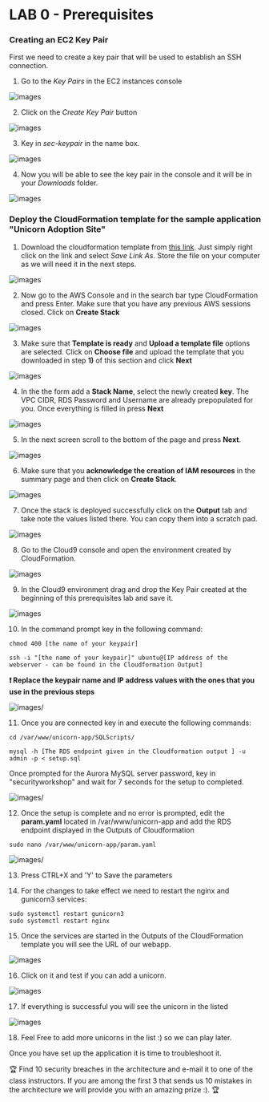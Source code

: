 # LAB 0 - Prerequisites

### Creating an EC2 Key Pair

First we need to create a key pair that will be used to establish an SSH
connection.

1)  Go to the *Key Pairs* in the EC2 instances console

![images](images/1b7a0e08bd10420fa37c1270cffe1f54.png)

2)  Click on the *Create Key Pair* button

![images](images/d3c32b52f680b2710b9bb1a93c1407c1.png)

3)  Key in *sec-keypair* in the name box.

![images](images/c4490616d6988656078799a2695d6b01.png)

4)  Now you will be able to see the key pair in the console and it will be in your *Downloads* folder.

![images](images/7324683f50d7dbe301fa0c476d84153a.png)

### Deploy the CloudFormation template for the sample application "Unicorn Adoption Site"

1) Download the cloudformation template from <a id="raw-url" href="https://raw.githubusercontent.com/andyliza/AWS-security-challenge-200-EN/master/CloudFormation/securitychallenge.template">this link</a>. Just simply right click on the link and select *Save Link As*. Store the file on your computer as we will need it in the next steps.

![images](images/rightclick.png)

2) Now go to the AWS Console and in the search bar type CloudFormation and press Enter. Make sure that you have any previous AWS sessions closed. Click on __Create Stack__

![images](images/cloudformation-upload.png)

3) Make sure that __Template is ready__ and __Upload a template file__ options are selected. Click on **Choose file** and upload the template that you downloaded in step **1)** of this section and click **Next**

![images](images/cloudformation-upload-2.png)

4) In the the form add a **Stack Name**, select the newly created __key__. The VPC CIDR, RDS Password and Username are already prepopulated for you. Once everything is filled in press **Next**

![images](images/cloudformation-upload-3.png)

5) In the next screen scroll to the bottom of the page and press **Next**.

![images](images/cloudformation-upload-4.png)

6) Make sure that you **acknowledge the creation of IAM resources** in the summary page and then click on **Create Stack**.

![images](images/cloudformation-upload-5.png)

7) Once the stack is deployed successfully click on the **Output** tab and take note the values listed there. You can copy them into a scratch pad.

![images](images/cloudformation-upload-6.png)

8) Go to the Cloud9 console and open the environment created by CloudFormation.

![images](images/cloud9.png)

9) In the Cloud9 environment drag and drop the Key Pair created at the beginning of this prerequisites lab and save it.

![images](images/cloud9keypair.png)

10) In the command prompt key in the following command:

```
chmod 400 [the name of your keypair]

ssh -i "[the name of your keypair]" ubuntu@[IP address of the webserver - can be found in the Cloudformation Output]

```
**:heavy_exclamation_mark: Replace the keypair name and IP address values with the ones that you use in the previous steps**

![images/](images/connecttoec2.png)

11) Once you are connected key in and execute the following commands:

```
cd /var/www/unicorn-app/SQLScripts/

mysql -h [The RDS endpoint given in the Cloudformation output ] -u admin -p < setup.sql

```
Once prompted for the Aurora MySQL server password, key in "securityworkshop" and wait for 7 seconds for the setup to completed.

![images/](images/sqlsetup.png)

12) Once the setup is complete and no error is prompted, edit the __param.yaml__ located in /var/www/unicorn-app and add the RDS endpoint displayed in the Outputs of Cloudformation

```
sudo nano /var/www/unicorn-app/param.yaml

```

![images/](images/param.png)

13) Press CTRL+X and 'Y' to Save the parameters

14) For the changes to take effect we need to restart the nginx and gunicorn3 services:

```
sudo systemctl restart gunicorn3
sudo systemctl restart nginx

```

15) Once the services are started in the Outputs of the CloudFormation template you will see the URL of our webapp.

![images](images/cloudformation-upload-6.png)

16) Click on it and test if you can add a unicorn.

![images](images/addunicorn.png)

17) If everything is successful you will see the unicorn in the listed

![images](images/list.png)

18) Feel Free to add more unicorns in the list :) so we can play later.

Once you have set up the application it is time to troubleshoot it.

🏆 Find 10 security breaches in the architecture and e-mail it to one of the class instructors. If you are among the first 3 that sends us 10 mistakes in the architecture we will provide you with an amazing prize :). 🏆
